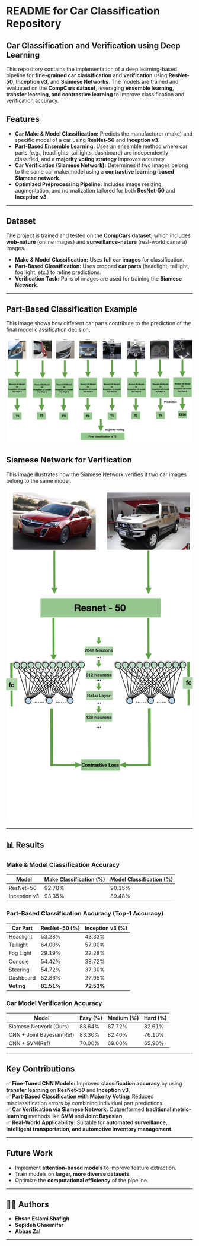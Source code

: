 # README for Car Classification Repository

## Car Classification and Verification using Deep Learning

This repository contains the implementation of a deep learning-based pipeline for **fine-grained car classification** and **verification** using **ResNet-50**, **Inception v3**, and **Siamese Networks**. The models are trained and evaluated on the **CompCars dataset**, leveraging **ensemble learning, transfer learning, and contrastive learning** to improve classification and verification accuracy. 

## Features

- **Car Make & Model Classification:** Predicts the manufacturer (make) and specific model of a car using **ResNet-50** and **Inception v3**.
- **Part-Based Ensemble Learning:** Uses an ensemble method where car parts (e.g., headlights, taillights, dashboard) are independently classified, and a **majority voting strategy** improves accuracy.
- **Car Verification (Siamese Network):** Determines if two images belong to the same car make/model using a **contrastive learning-based Siamese network**.
- **Optimized Preprocessing Pipeline:** Includes image resizing, augmentation, and normalization tailored for both **ResNet-50** and **Inception v3**.

---



##  Dataset

The project is trained and tested on the **CompCars dataset**, which includes **web-nature** (online images) and **surveillance-nature** (real-world camera) images.

- **Make & Model Classification:** Uses **full car images** for classification.
- **Part-Based Classification:** Uses cropped **car parts** (headlight, taillight, fog light, etc.) to refine predictions.
- **Verification Task:** Pairs of images are used for training the **Siamese Network**.

---

## Part-Based Classification Example
This image shows how different car parts contribute to the prediction of the final model classification decision.

![Part Classification](MODEL_ARCHITECTURES/Majority_Voting.jpeg)

## Siamese Network for Verification
This image illustrates how the Siamese Network verifies if two car images belong to the same model.


<img src="MODEL_ARCHITECTURES/Contrastive_Learning.jpeg" alt="Car Verification" width="600">



---

## 📊 Results

###  **Make & Model Classification Accuracy**
| Model        | Make Classification (%) | Model Classification (%) |
|-------------|------------------------|-------------------------|
| ResNet-50   | 92.78%                  | 90.15%                  |
| Inception v3| 93.35%                  | 89.48%                  |

###  **Part-Based Classification Accuracy (Top-1 Accuracy)**
| Car Part  | ResNet-50 (%) | Inception v3 (%) |
|-----------|--------------|------------------|
| Headlight | 53.28%       | 43.33%           |
| Taillight | 64.00%       | 57.00%           |
| Fog Light | 29.19%       | 22.28%           |
| Console   | 54.42%       | 38.72%           |
| Steering  | 54.72%       | 37.30%           |
| Dashboard | 52.86%       | 27.95%           |
| **Voting** | **81.51%**  | **72.53%**       |

###  **Car Model Verification Accuracy**
| Model               | Easy (%) | Medium (%) | Hard (%) |
|--------------------|---------|------------|---------|
| Siamese Network (Ours) | 88.64%  | 87.72%     | 82.61%  |
| CNN + Joint Bayesian(Ref)  | 83.30%  | 82.40%     | 76.10%  |
| CNN + SVM(Ref)            | 70.00%  | 69.00%     | 65.90%  |

---

##  Key Contributions

✅ **Fine-Tuned CNN Models:** Improved **classification accuracy** by using **transfer learning** on **ResNet-50** and **Inception v3**.  
✅ **Part-Based Classification with Majority Voting:** Reduced misclassification errors by combining individual part predictions.  
✅ **Car Verification via Siamese Network:** Outperformed **traditional metric-learning** methods like **SVM** and **Joint Bayesian**.  
✅ **Real-World Applicability:** Suitable for **automated surveillance, intelligent transportation, and automotive inventory management**.  

---

##  Future Work

- Implement **attention-based models** to improve feature extraction.
- Train models on **larger, more diverse datasets**.
- Optimize the **computational efficiency** of the pipeline.

---

## 👨‍💻 Authors

- **Ehsan Eslami Shafigh**
- **Sepideh Ghaemifar**
- **Abbas Zal**



---
